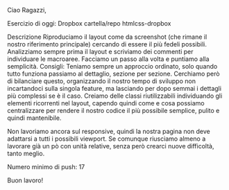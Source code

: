 Ciao Ragazzi,

Esercizio di oggi: Dropbox
cartella/repo htmlcss-dropbox

Descrizione
Riproduciamo il layout come da screenshot (che rimane il nostro riferimento principale) cercando di essere il più fedeli possibili. Analizziamo sempre prima il layout e scriviamo dei commenti per individuare le macroaree. Facciamo un passo alla volta e puntiamo alla semplicità.
Consigli: Teniamo sempre un approccio ordinato, solo quando tutto funziona passiamo al dettaglio, sezione per sezione. Cerchiamo però di bilanciare questo, organizzando il nostro tempo di sviluppo non incartandoci sulla singola feature, ma lasciando per dopo semmai i dettagli più complessi se è il caso.
Creiamo delle classi riutilizzabili individuando gli elementi ricorrenti nel layout, capendo quindi come e cosa possiamo centralizzare per rendere il nostro codice il più possibile semplice, pulito e quindi mantenibile.

Non lavoriamo ancora sul responsive, quindi la nostra pagina non deve adattarsi a tutti i possibili viewport. Se comunque riusciamo almeno a lavorare già un pò con unità relative, senza però crearci nuove difficoltà, tanto meglio.

Numero minimo di push: 17

Buon lavoro!